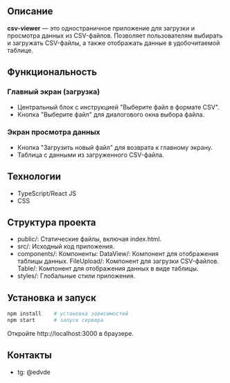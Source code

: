 ## Описание
**csv-viewer** — это одностраничное приложение для загрузки и просмотра данных из CSV-файлов. Позволяет пользователям выбирать и загружать CSV-файлы, а также отображать данные в удобочитаемой таблице.

## Функциональность
### Главный экран (загрузка)
- Центральный блок с инструкцией "Выберите файл в формате CSV".
- Кнопка "Выберите файл" для диалогового окна выбора файла.

### Экран просмотра данных
- Кнопка "Загрузить новый файл" для возврата к главному экрану.
- Таблица с данными из загруженного CSV-файла.

## Технологии
- TypeScript/React JS
- CSS

## Структура проекта

- public/: Статические файлы, включая index.html.
- src/: Исходный код приложения.
- components/: Компоненты:
DataView/: Компонент для отображения таблицы данных.
FileUpload/: Компонент для загрузки CSV-файлов.
Table/: Компонент для отображения данных в виде таблицы.
- styles/: Глобальные стили приложения.


## Установка и запуск
```bash
npm install    # установка зависимостей
npm start      # запуск сервера
```
Откройте http://localhost:3000 в браузере.

## Контакты
- tg: @edvde